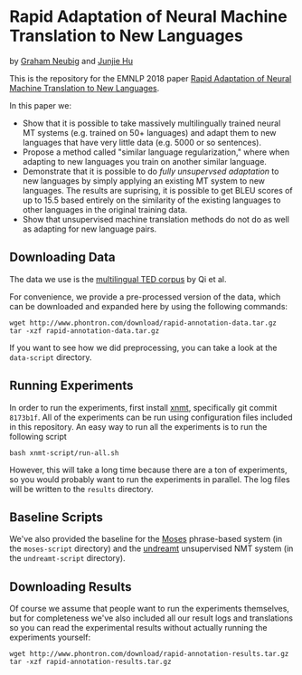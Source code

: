 # Rapid Adaptation of Neural Machine Translation to New Languages
by [Graham Neubig](http://phontron.com) and [Junjie Hu](http://www.cs.cmu.edu/~junjieh/)

This is the repository for the EMNLP 2018 paper
[Rapid Adaptation of Neural Machine Translation to New Languages](http://TODO).

In this paper we:
* Show that it is possible to take massively multilingually trained neural MT systems (e.g. trained on 50+ languages) and adapt them to new languages that have very little data (e.g. 5000 or so sentences).
* Propose a method called "similar language regularization," where when adapting to new languages you train on another similar language.
* Demonstrate that it is possible to do *fully unsupervsed adaptation* to new languages by simply applying an existing MT system to new languages. The results are suprising, it is possible to get BLEU scores of up to 15.5 based entirely on the similarity of the existing languages to other languages in the original training data.
* Show that unsupervised machine translation methods do not do as well as adapting for new language pairs.

##  Downloading Data

The data we use is the [multilingual TED corpus](https://github.com/neulab/word-embeddings-for-nmt) by Qi et al.

For convenience, we provide a pre-processed version of the data, which can be downloaded and expanded here by using the following commands:

    wget http://www.phontron.com/download/rapid-annotation-data.tar.gz
    tar -xzf rapid-annotation-data.tar.gz

If you want to see how we did preprocessing, you can take a look at the `data-script` directory.

## Running Experiments

In order to run the experiments, first install [xnmt](https://github.com/neulab/xnmt), specifically git commit `8173b1f`.
All of the experiments can be run using configuration files included in this repository. An easy way to run all the experiments is to run the following script

    bash xnmt-script/run-all.sh

However, this will take a long time because there are a ton of experiments, so you would probably want to run the experiments in parallel. The log files will be written to the `results` directory.

## Baseline Scripts

We've also provided the baseline for the [Moses](http://www.statmt.org/moses/) phrase-based system (in the `moses-script` directory) and the [undreamt](https://github.com/artetxem/undreamt) unsupervised NMT system (in the `undreamt-script` directory).

## Downloading Results

Of course we assume that people want to run the experiments themselves, but for completeness we've also included all our result logs and translations so you can read the experimental results without actually running the experiments yourself:

    wget http://www.phontron.com/download/rapid-annotation-results.tar.gz
    tar -xzf rapid-annotation-results.tar.gz
